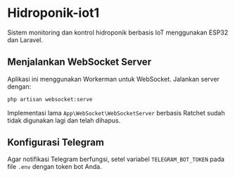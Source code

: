 # Hidroponik-iot1

Sistem monitoring dan kontrol hidroponik berbasis IoT menggunakan ESP32 dan Laravel.

## Menjalankan WebSocket Server

Aplikasi ini menggunakan Workerman untuk WebSocket. Jalankan server dengan:

```bash
php artisan websocket:serve
```

Implementasi lama `App\WebSocket\WebSocketServer` berbasis Ratchet sudah tidak digunakan lagi dan telah dihapus.

## Konfigurasi Telegram

Agar notifikasi Telegram berfungsi, setel variabel `TELEGRAM_BOT_TOKEN` pada file `.env` dengan token bot Anda.
